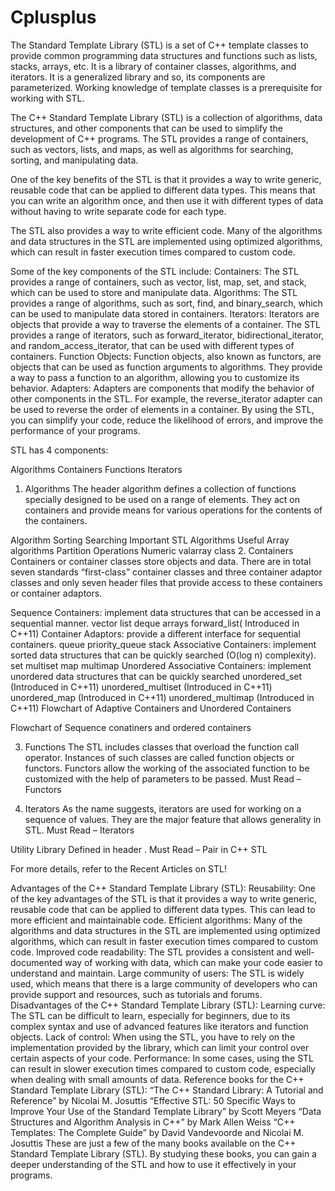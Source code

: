 # Cplusplus

The Standard Template Library (STL) is a set of C++ template classes to provide common programming data structures and functions such as lists, stacks, arrays, etc. It is a library of container classes, algorithms, and iterators. It is a generalized library and so, its components are parameterized. Working knowledge of template classes is a prerequisite for working with STL.

The C++ Standard Template Library (STL) is a collection of algorithms, data structures, and other components that can be used to simplify the development of C++ programs. The STL provides a range of containers, such as vectors, lists, and maps, as well as algorithms for searching, sorting, and manipulating data.

One of the key benefits of the STL is that it provides a way to write generic, reusable code that can be applied to different data types. This means that you can write an algorithm once, and then use it with different types of data without having to write separate code for each type.

The STL also provides a way to write efficient code. Many of the algorithms and data structures in the STL are implemented using optimized algorithms, which can result in faster execution times compared to custom code.


Some of the key components of the STL include:
Containers: The STL provides a range of containers, such as vector, list, map, set, and stack, which can be used to store and manipulate data.
Algorithms: The STL provides a range of algorithms, such as sort, find, and binary_search, which can be used to manipulate data stored in containers.
Iterators: Iterators are objects that provide a way to traverse the elements of a container. The STL provides a range of iterators, such as forward_iterator, bidirectional_iterator, and random_access_iterator, that can be used with different types of containers.
Function Objects: Function objects, also known as functors, are objects that can be used as function arguments to algorithms. They provide a way to pass a function to an algorithm, allowing you to customize its behavior.
Adapters: Adapters are components that modify the behavior of other components in the STL. For example, the reverse_iterator adapter can be used to reverse the order of elements in a container.
By using the STL, you can simplify your code, reduce the likelihood of errors, and improve the performance of your programs.

STL has 4 components:

Algorithms
Containers
Functions
Iterators
1. Algorithms
The header algorithm defines a collection of functions specially designed to be used on a range of elements. They act on containers and provide means for various operations for the contents of the containers.

Algorithm
Sorting
Searching
Important STL Algorithms
Useful Array algorithms
Partition Operations
Numeric
valarray class
2. Containers
Containers or container classes store objects and data. There are in total seven standards “first-class” container classes and three container adaptor classes and only seven header files that provide access to these containers or container adaptors.

Sequence Containers: implement data structures that can be accessed in a sequential manner.
vector
list
deque
arrays
forward_list( Introduced in C++11)
Container Adaptors: provide a different interface for sequential containers.
queue
priority_queue
stack
Associative Containers: implement sorted data structures that can be quickly searched (O(log n) complexity).
set
multiset
map
multimap
Unordered Associative Containers: implement unordered data structures that can be quickly searched
unordered_set (Introduced in C++11)
unordered_multiset (Introduced in C++11)
unordered_map (Introduced in C++11)
unordered_multimap (Introduced in C++11)
Flowchart of Adaptive Containers and Unordered Containers
 

Flowchart of Sequence conatiners and ordered containers
 

3. Functions
The STL includes classes that overload the function call operator. Instances of such classes are called function objects or functors. Functors allow the working of the associated function to be customized with the help of parameters to be passed. Must Read – Functors

4. Iterators
As the name suggests, iterators are used for working on a sequence of values. They are the major feature that allows generality in STL. Must Read – Iterators

Utility Library
Defined in header <utility>. Must Read – Pair in C++ STL

For more details, refer to the Recent Articles on STL!

Advantages of the C++ Standard Template Library (STL):
Reusability: One of the key advantages of the STL is that it provides a way to write generic, reusable code that can be applied to different data types. This can lead to more efficient and maintainable code.
Efficient algorithms: Many of the algorithms and data structures in the STL are implemented using optimized algorithms, which can result in faster execution times compared to custom code.
Improved code readability: The STL provides a consistent and well-documented way of working with data, which can make your code easier to understand and maintain.
Large community of users: The STL is widely used, which means that there is a large community of developers who can provide support and resources, such as tutorials and forums.
Disadvantages of the C++ Standard Template Library (STL):
Learning curve: The STL can be difficult to learn, especially for beginners, due to its complex syntax and use of advanced features like iterators and function objects.
Lack of control: When using the STL, you have to rely on the implementation provided by the library, which can limit your control over certain aspects of your code.
Performance: In some cases, using the STL can result in slower execution times compared to custom code, especially when dealing with small amounts of data.
Reference books for the C++ Standard Template Library (STL):
“The C++ Standard Library: A Tutorial and Reference” by Nicolai M. Josuttis
“Effective STL: 50 Specific Ways to Improve Your Use of the Standard Template Library” by Scott Meyers
“Data Structures and Algorithm Analysis in C++” by Mark Allen Weiss
“C++ Templates: The Complete Guide” by David Vandevoorde and Nicolai M. Josuttis
These are just a few of the many books available on the C++ Standard Template Library (STL). By studying these books, you can gain a deeper understanding of the STL and how to use it effectively in your programs.

